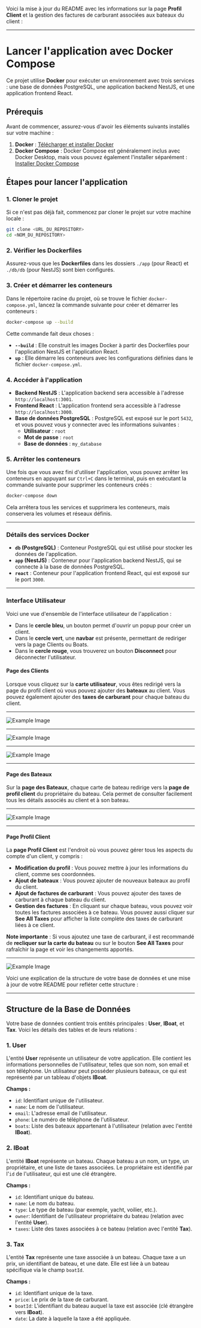 Voici la mise à jour du README avec les informations sur la page **Profil Client** et la gestion des factures de carburant associées aux bateaux du client :

---

# Lancer l'application avec Docker Compose

Ce projet utilise **Docker** pour exécuter un environnement avec trois services : une base de données PostgreSQL, une application backend NestJS, et une application frontend React.

## Prérequis

Avant de commencer, assurez-vous d'avoir les éléments suivants installés sur votre machine :

1. **Docker** : [Télécharger et installer Docker](https://www.docker.com/get-started)
2. **Docker Compose** : Docker Compose est généralement inclus avec Docker Desktop, mais vous pouvez également l'installer séparément : [Installer Docker Compose](https://docs.docker.com/compose/install/)

## Étapes pour lancer l'application

### 1. Cloner le projet

Si ce n'est pas déjà fait, commencez par cloner le projet sur votre machine locale :

```bash
git clone <URL_DU_REPOSITORY>
cd <NOM_DU_REPOSITORY>
```

### 2. Vérifier les Dockerfiles

Assurez-vous que les **Dockerfiles** dans les dossiers `./app` (pour React) et `./db/db` (pour NestJS) sont bien configurés.

### 3. Créer et démarrer les conteneurs

Dans le répertoire racine du projet, où se trouve le fichier `docker-compose.yml`, lancez la commande suivante pour créer et démarrer les conteneurs :

```bash
docker-compose up --build
```

Cette commande fait deux choses :
- **`--build`** : Elle construit les images Docker à partir des Dockerfiles pour l'application NestJS et l'application React.
- **`up`** : Elle démarre les conteneurs avec les configurations définies dans le fichier `docker-compose.yml`.

### 4. Accéder à l'application

- **Backend NestJS** : L'application backend sera accessible à l'adresse `http://localhost:3001`.
- **Frontend React** : L'application frontend sera accessible à l'adresse `http://localhost:3000`.
- **Base de données PostgreSQL** : PostgreSQL est exposé sur le port `5432`, et vous pouvez vous y connecter avec les informations suivantes :
  - **Utilisateur** : `root`
  - **Mot de passe** : `root`
  - **Base de données** : `my_database`

### 5. Arrêter les conteneurs

Une fois que vous avez fini d'utiliser l'application, vous pouvez arrêter les conteneurs en appuyant sur `Ctrl+C` dans le terminal, puis en exécutant la commande suivante pour supprimer les conteneurs créés :

```bash
docker-compose down
```

Cela arrêtera tous les services et supprimera les conteneurs, mais conservera les volumes et réseaux définis.

---

### Détails des services Docker

- **`db` (PostgreSQL)** : Conteneur PostgreSQL qui est utilisé pour stocker les données de l'application.
- **`app` (NestJS)** : Conteneur pour l'application backend NestJS, qui se connecte à la base de données PostgreSQL.
- **`react`** : Conteneur pour l'application frontend React, qui est exposé sur le port `3000`.

---

### Interface Utilisateur

Voici une vue d'ensemble de l'interface utilisateur de l'application :

- Dans le **cercle bleu**, un bouton permet d'ouvrir un popup pour créer un client.
- Dans le **cercle vert**, une **navbar** est présente, permettant de rediriger vers la page Clients ou Boats.
- Dans le **cercle rouge**, vous trouverez un bouton **Disconnect** pour déconnecter l'utilisateur.

#### Page des Clients

Lorsque vous cliquez sur la **carte utilisateur**, vous êtes redirigé vers la page du profil client où vous pouvez ajouter des **bateaux** au client. Vous pouvez également ajouter des **taxes de carburant** pour chaque bateau du client.

------

![Example Image](./assets/client.png)

---

![Example Image](./assets/createclient.png)

---

![Example Image](./assets/newclient.png)

---

#### Page des Bateaux

Sur la **page des Bateaux**, chaque carte de bateau redirige vers la **page de profil client** du propriétaire du bateau. Cela permet de consulter facilement tous les détails associés au client et à son bateau.

-------
![Example Image](./assets/boat.png)

---

#### Page Profil Client

La **page Profil Client** est l'endroit où vous pouvez gérer tous les aspects du compte d'un client, y compris :

- **Modification du profil** : Vous pouvez mettre à jour les informations du client, comme ses coordonnées.
- **Ajout de bateaux** : Vous pouvez ajouter de nouveaux bateaux au profil du client.
- **Ajout de factures de carburant** : Vous pouvez ajouter des taxes de carburant à chaque bateau du client.
- **Gestion des factures** : En cliquant sur chaque bateau, vous pouvez voir toutes les factures associées à ce bateau. Vous pouvez aussi cliquer sur **See All Taxes** pour afficher la liste complète des taxes de carburant liées à ce client.

**Note importante** : Si vous ajoutez une taxe de carburant, il est recommandé de **recliquer sur la carte du bateau** ou sur le bouton **See All Taxes** pour rafraîchir la page et voir les changements apportés.

---

![Example Image](./assets/prod.png)

Voici une explication de la structure de votre base de données et une mise à jour de votre README pour refléter cette structure :

---

## Structure de la Base de Données

Votre base de données contient trois entités principales : **User**, **IBoat**, et **Tax**. Voici les détails des tables et de leurs relations :

### 1. **User**
L'entité **User** représente un utilisateur de votre application. Elle contient les informations personnelles de l'utilisateur, telles que son nom, son email et son téléphone. Un utilisateur peut posséder plusieurs bateaux, ce qui est représenté par un tableau d'objets **IBoat**.

**Champs :**
- `id`: Identifiant unique de l'utilisateur.
- `name`: Le nom de l'utilisateur.
- `email`: L'adresse email de l'utilisateur.
- `phone`: Le numéro de téléphone de l'utilisateur.
- `boats`: Liste des bateaux appartenant à l'utilisateur (relation avec l'entité **IBoat**).

### 2. **IBoat**
L'entité **IBoat** représente un bateau. Chaque bateau a un nom, un type, un propriétaire, et une liste de taxes associées. Le propriétaire est identifié par l'`id` de l'utilisateur, qui est une clé étrangère.

**Champs :**
- `id`: Identifiant unique du bateau.
- `name`: Le nom du bateau.
- `type`: Le type de bateau (par exemple, yacht, voilier, etc.).
- `owner`: Identifiant de l'utilisateur propriétaire du bateau (relation avec l'entité **User**).
- `taxes`: Liste des taxes associées à ce bateau (relation avec l'entité **Tax**).

### 3. **Tax**
L'entité **Tax** représente une taxe associée à un bateau. Chaque taxe a un prix, un identifiant de bateau, et une date. Elle est liée à un bateau spécifique via le champ `boatId`.

**Champs :**
- `id`: Identifiant unique de la taxe.
- `price`: Le prix de la taxe de carburant.
- `boatId`: L'identifiant du bateau auquel la taxe est associée (clé étrangère vers **IBoat**).
- `date`: La date à laquelle la taxe a été appliquée.
